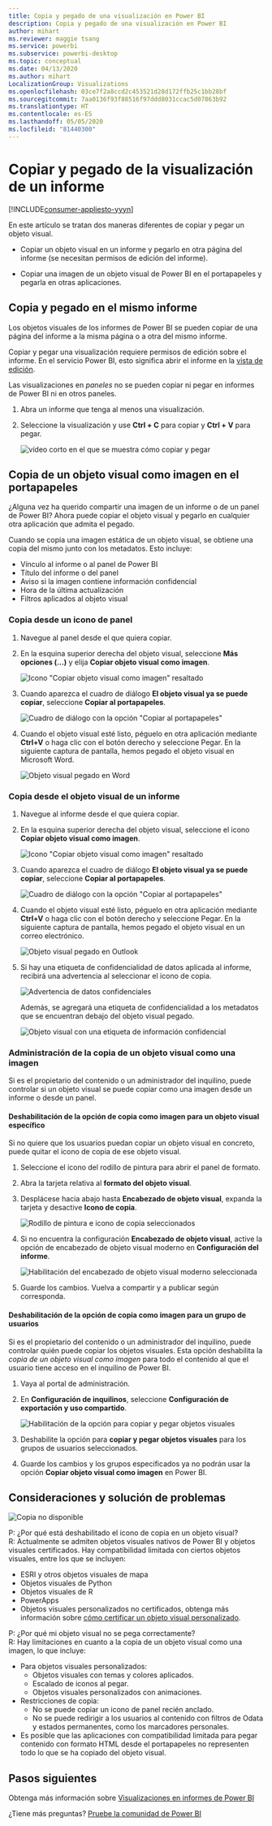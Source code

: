 ```yaml
---
title: Copia y pegado de una visualización en Power BI
description: Copia y pegado de una visualización en Power BI
author: mihart
ms.reviewer: maggie tsang
ms.service: powerbi
ms.subservice: powerbi-desktop
ms.topic: conceptual
ms.date: 04/13/2020
ms.author: mihart
LocalizationGroup: Visualizations
ms.openlocfilehash: 03ce7f2a8ccd2c453521d28d172ffb25c1bb28bf
ms.sourcegitcommit: 7aa0136f93f88516f97ddd8031ccac5d07863b92
ms.translationtype: HT
ms.contentlocale: es-ES
ms.lasthandoff: 05/05/2020
ms.locfileid: "81440300"
---
```

# <a name="copy-and-paste-a-report-visualization"></a>Copiar y pegado de la visualización de un informe

[!INCLUDE[consumer-appliesto-yyyn](../includes/consumer-appliesto-yyyn.md)]

En este artículo se tratan dos maneras diferentes de copiar y pegar un objeto visual. 
* Copiar un objeto visual en un informe y pegarlo en otra página del informe (se necesitan permisos de edición del informe).

* Copiar una imagen de un objeto visual de Power BI en el portapapeles y pegarla en otras aplicaciones.

## <a name="copy-and-paste-within-the-same-report"></a>Copia y pegado en el mismo informe
Los objetos visuales de los informes de Power BI se pueden copiar de una página del informe a la misma página o a otra del mismo informe. 

Copiar y pegar una visualización requiere permisos de edición sobre el informe. En el servicio Power BI, esto significa abrir el informe en la [vista de edición](../consumer/end-user-reading-view.md). 

Las visualizaciones en *paneles* no se pueden copiar ni pegar en informes de Power BI ni en otros paneles.

1. Abra un informe que tenga al menos una visualización.  

2. Seleccione la visualización y use **Ctrl + C** para copiar y **Ctrl + V** para pegar.      

   ![vídeo corto en el que se muestra cómo copiar y pegar](media/power-bi-visualization-copy-paste/copypasteviznew.gif)


## <a name="copy-a-visual-as-an-image-to-your-clipboard"></a>Copia de un objeto visual como imagen en el portapapeles

¿Alguna vez ha querido compartir una imagen de un informe o de un panel de Power BI? Ahora puede copiar el objeto visual y pegarlo en cualquier otra aplicación que admita el pegado. 

Cuando se copia una imagen estática de un objeto visual, se obtiene una copia del mismo junto con los metadatos. Esto incluye:
* Vínculo al informe o al panel de Power BI
* Título del informe o del panel
* Aviso si la imagen contiene información confidencial
* Hora de la última actualización
* Filtros aplicados al objeto visual

### <a name="copy-from-a-dashboard-tile"></a>Copia desde un icono de panel

1. Navegue al panel desde el que quiera copiar.

2. En la esquina superior derecha del objeto visual, seleccione **Más opciones (…)** y elija **Copiar objeto visual como imagen**. 

    ![Icono "Copiar objeto visual como imagen" resaltado](media/power-bi-visualization-copy-paste/power-bi-copy-dashboard.png)

3. Cuando aparezca el cuadro de diálogo **El objeto visual ya se puede copiar**, seleccione **Copiar al portapapeles**.

    ![Cuadro de diálogo con la opción "Copiar al portapapeles"](media/power-bi-visualization-copy-paste/power-bi-copied.png)

4. Cuando el objeto visual esté listo, péguelo en otra aplicación mediante **Ctrl+V** o haga clic con el botón derecho y seleccione Pegar. En la siguiente captura de pantalla, hemos pegado el objeto visual en Microsoft Word. 

    ![Objeto visual pegado en Word](media/power-bi-visualization-copy-paste/power-bi-paste-word.png)

### <a name="copy-from-a-report-visual"></a>Copia desde el objeto visual de un informe 

1. Navegue al informe desde el que quiera copiar.

2. En la esquina superior derecha del objeto visual, seleccione el icono **Copiar objeto visual como imagen**. 

    ![Icono "Copiar objeto visual como imagen" resaltado](media/power-bi-visualization-copy-paste/power-bi-copy-icon.png)

3. Cuando aparezca el cuadro de diálogo **El objeto visual ya se puede copiar**, seleccione **Copiar al portapapeles**.

    ![Cuadro de diálogo con la opción "Copiar al portapapeles"](media/power-bi-visualization-copy-paste/power-bi-copied.png)


4. Cuando el objeto visual esté listo, péguelo en otra aplicación mediante **Ctrl+V** o haga clic con el botón derecho y seleccione Pegar. En la siguiente captura de pantalla, hemos pegado el objeto visual en un correo electrónico.

    ![Objeto visual pegado en Outlook](media/power-bi-visualization-copy-paste/power-bi-copy-email.png)

5. Si hay una etiqueta de confidencialidad de datos aplicada al informe, recibirá una advertencia al seleccionar el icono de copia.  

    ![Advertencia de datos confidenciales](media/power-bi-visualization-copy-paste/power-bi-sensitive.png)

    Además, se agregará una etiqueta de confidencialidad a los metadatos que se encuentran debajo del objeto visual pegado. 

    ![Objeto visual con una etiqueta de información confidencial](media/power-bi-visualization-copy-paste/power-bi-confidential.png)

### <a name="manage-use-of-copying-a-visual-as-an-image"></a>Administración de la copia de un objeto visual como una imagen
Si es el propietario del contenido o un administrador del inquilino, puede controlar si un objeto visual se puede copiar como una imagen desde un informe o desde un panel.

#### <a name="disable-copy-as-an-image-for-a-specific-visual"></a>Deshabilitación de la opción de copia como imagen para un objeto visual específico
Si no quiere que los usuarios puedan copiar un objeto visual en concreto, puede quitar el icono de copia de ese objeto visual.
1. Seleccione el icono del rodillo de pintura para abrir el panel de formato. 

1. Abra la tarjeta relativa al **formato del objeto visual**.
1. Desplácese hacia abajo hasta **Encabezado de objeto visual**, expanda la tarjeta y desactive **Icono de copia**.

    ![Rodillo de pintura e icono de copia seleccionados](media/power-bi-visualization-copy-paste/power-bi-visual-header.png)

1. Si no encuentra la configuración **Encabezado de objeto visual**, active la opción de encabezado de objeto visual moderno en **Configuración del informe**. 

    ![Habilitación del encabezado de objeto visual moderno seleccionada](media/power-bi-visualization-copy-paste/power-bi-use-modern.png)

1. Guarde los cambios. Vuelva a compartir y a publicar según corresponda.

#### <a name="disable-copy-as-an-image-for-a-group-of-users"></a>Deshabilitación de la opción de copia como imagen para un grupo de usuarios

Si es el propietario del contenido o un administrador del inquilino, puede controlar quién puede copiar los objetos visuales. Esta opción deshabilita la *copia de un objeto visual como imagen* para todo el contenido al que el usuario tiene acceso en el inquilino de Power BI.
  
1. Vaya al portal de administración.

1. En **Configuración de inquilinos**, seleccione **Configuración de exportación y uso compartido**. 

    ![Habilitación de la opción para copiar y pegar objetos visuales](media/power-bi-visualization-copy-paste/power-bi-enable.png)

1. Deshabilite la opción para **copiar y pegar objetos visuales** para los grupos de usuarios seleccionados. 

1. Guarde los cambios y los grupos especificados ya no podrán usar la opción **Copiar objeto visual como imagen** en Power BI. 
  

## <a name="considerations-and-troubleshooting"></a>Consideraciones y solución de problemas

   ![Copia no disponible](media/power-bi-visualization-copy-paste/power-bi-copy-grey.png)


P: ¿Por qué está deshabilitado el icono de copia en un objeto visual?    
R: Actualmente se admiten objetos visuales nativos de Power BI y objetos visuales certificados. Hay compatibilidad limitada con ciertos objetos visuales, entre los que se incluyen: 
- ESRI y otros objetos visuales de mapa 
- Objetos visuales de Python 
- Objetos visuales de R 
- PowerApps 
- Objetos visuales personalizados no certificados, obtenga más información sobre [cómo certificar un objeto visual personalizado](../developer/visuals/power-bi-custom-visuals-certified.md). 


P: ¿Por qué mi objeto visual no se pega correctamente?    
R: Hay limitaciones en cuanto a la copia de un objeto visual como una imagen, lo que incluye: 
- Para objetos visuales personalizados: 
    - Objetos visuales con temas y colores aplicados. 
    - Escalado de iconos al pegar. 
    - Objetos visuales personalizados con animaciones. 
- Restricciones de copia: 
    - No se puede copiar un icono de panel recién anclado. 
    - No se puede redirigir a los usuarios al contenido con filtros de Odata y estados permanentes, como los marcadores personales. 
- Es posible que las aplicaciones con compatibilidad limitada para pegar contenido con formato HTML desde el portapapeles no representen todo lo que se ha copiado del objeto visual. 



## <a name="next-steps"></a>Pasos siguientes
Obtenga más información sobre [Visualizaciones en informes de Power BI](power-bi-report-visualizations.md)

¿Tiene más preguntas? [Pruebe la comunidad de Power BI](https://community.powerbi.com/)


